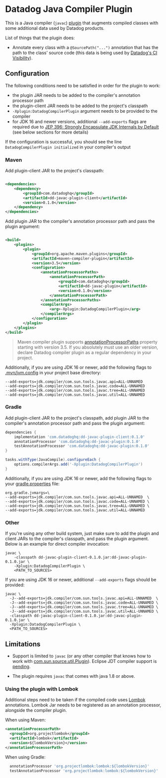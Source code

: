 # Datadog Java Compiler Plugin

This is a Java compiler (`javac`) [plugin](https://openjdk.org/groups/compiler/processing-code.html#plugin) that
augments compiled classes with some additional data used by Datadog products.

List of things that the plugin does:

- Annotate every class with a `@SourcePath("...")` annotation that has the path to the class' source code
  (this data is being used by [Datadog's CI Visibility](https://www.datadoghq.com/product/ci-cd-monitoring/)).

## Configuration

The following conditions need to be satisfied in order for the plugin to work:

- the plugin JAR needs to be added to the compiler's annotation processor path
- the plugin-client JAR needs to be added to the project's classpath
- `-Xplugin:DatadogCompilerPlugin` argument needs to be provided to the compiler
- for JDK 16 and newer versions, additional `--add-exports` flags are required due
  to [JEP 396: Strongly Encapsulate JDK Internals by Default](https://openjdk.org/jeps/396) (see below sections for more
  details)

If the configuration is successful, you should see the line `DatadogCompilerPlugin initialized` in your compiler's
output

### Maven

Add plugin-client JAR to the project's classpath:

```xml

<dependencies>
    <dependency>
        <groupId>com.datadoghq</groupId>
        <artifactId>dd-javac-plugin-client</artifactId>
        <version>0.1.0</version>
    </dependency>
</dependencies>
```

Add plugin JAR to the compiler's annotation processor path and pass the plugin argument:

```xml 

<build>
    <plugins>
        <plugin>
            <groupId>org.apache.maven.plugins</groupId>
            <artifactId>maven-compiler-plugin</artifactId>
            <version>3.5</version>
            <configuration>
                <annotationProcessorPaths>
                    <annotationProcessorPath>
                        <groupId>com.datadoghq</groupId>
                        <artifactId>dd-javac-plugin</artifactId>
                        <version>0.1.0</version>
                    </annotationProcessorPath>
                </annotationProcessorPaths>
                <compilerArgs>
                    <arg>-Xplugin:DatadogCompilerPlugin</arg>
                </compilerArgs>
            </configuration>
        </plugin>
    </plugins>
</build>
```

> Maven compiler plugin supports
> [annotationProcessorPaths](https://maven.apache.org/plugins/maven-compiler-plugin/compile-mojo.html#annotationProcessorPaths)
> property starting with version 3.5.
> If you absolutely must use an older version, declare Datadog compiler plugin as a regular dependency in your project.

Additionally, if you are using JDK 16 or newer, add the following flags
to [.mvn/jvm.config](https://maven.apache.org/configure.html#mvn-jvm-config-file) in your project base directory:

```
--add-exports=jdk.compiler/com.sun.tools.javac.api=ALL-UNNAMED
--add-exports=jdk.compiler/com.sun.tools.javac.code=ALL-UNNAMED
--add-exports=jdk.compiler/com.sun.tools.javac.tree=ALL-UNNAMED
--add-exports=jdk.compiler/com.sun.tools.javac.util=ALL-UNNAMED
```

### Gradle

Add plugin-client JAR to the project's classpath, add plugin JAR to the compiler's annotation processor path and pass
the plugin argument:

```groovy
dependencies {
    implementation 'com.datadoghq:dd-javac-plugin-client:0.1.0'
    annotationProcessor 'com.datadoghq:dd-javac-plugin:0.1.0'
    testAnnotationProcessor 'com.datadoghq:dd-javac-plugin:0.1.0'
}

tasks.withType(JavaCompile).configureEach {
    options.compilerArgs.add('-Xplugin:DatadogCompilerPlugin')
}
```

Additionally, if you are using JDK 16 or newer, add the following flags to your
[gradle.properties](https://docs.gradle.org/current/userguide/build_environment.html#sec:gradle_configuration_properties)
file:

```
org.gradle.jvmargs=\
--add-exports=jdk.compiler/com.sun.tools.javac.api=ALL-UNNAMED  \
--add-exports=jdk.compiler/com.sun.tools.javac.code=ALL-UNNAMED \
--add-exports=jdk.compiler/com.sun.tools.javac.tree=ALL-UNNAMED \
--add-exports=jdk.compiler/com.sun.tools.javac.util=ALL-UNNAMED
```

### Other

If you're using any other build system, just make sure to add the plugin and client JARs to the compiler's classpath,
and pass the plugin argument.
Below is an example for direct compiler invocation:

```shell
javac \
    -classpath dd-javac-plugin-client-0.1.0.jar:dd-javac-plugin-0.1.0.jar \
    -Xplugin:DatadogCompilerPlugin \
    <PATH_TO_SOURCES>
```

If you are using JDK 16 or newer, additional `--add-exports` flags should be provided:

```shell
javac \
  -J--add-exports=jdk.compiler/com.sun.tools.javac.api=ALL-UNNAMED  \
  -J--add-exports=jdk.compiler/com.sun.tools.javac.code=ALL-UNNAMED \
  -J--add-exports=jdk.compiler/com.sun.tools.javac.tree=ALL-UNNAMED \
  -J--add-exports=jdk.compiler/com.sun.tools.javac.util=ALL-UNNAMED \
  -classpath dd-javac-plugin-client-0.1.0.jar:dd-javac-plugin-0.1.0.jar \
  -Xplugin:DatadogCompilerPlugin \
  <PATH_TO_SOURCES>
```

## Limitations

- Support is limited to `javac` (or any other compiler that knows how to work
  with [com.sun.source.util.Plugin](https://docs.oracle.com/javase/8/docs/jdk/api/javac/tree/com/sun/source/util/Plugin.html)).
  Eclipse JDT compiler support is [pending](https://bugs.eclipse.org/bugs/show_bug.cgi?id=574899).

- The plugin requires `javac` that comes with java 1.8 or above.

### Using the plugin with Lombok
Additional steps need to be taken if the compiled code uses [Lombok](https://projectlombok.org/) annotations. 
Lombok Jar needs to be registered as an annotation processor, alongside the compiler plugin.

When using Maven:
```xml
<annotationProcessorPath>
  <groupId>org.projectlombok</groupId>
  <artifactId>lombok</artifactId>
  <version>${lombokVersion}</version>
</annotationProcessorPath>
```

When using Gradle: 
```groovy
  annotationProcessor 'org.projectlombok:lombok:${lombokVersion}'
  testAnnotationProcessor 'org.projectlombok:lombok:${lombokVersion}'
```
